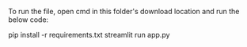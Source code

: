 To run the file, open cmd in this folder's download location and run the below code:

pip install -r requirements.txt
streamlit run app.py
